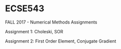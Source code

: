 # ECSE543
FALL 2017 - Numerical Methods Assignments



Assignment 1: Choleski, SOR

Assignment 2: First Order Element, Conjugate Gradient
